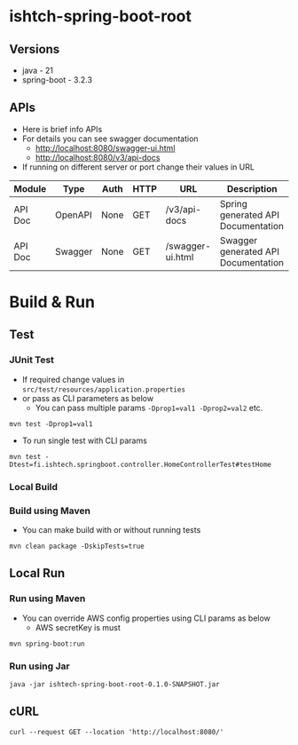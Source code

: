 # ishtch-spring-boot-root

## Versions
- java - 21
- spring-boot - 3.2.3


## APIs

- Here is brief info APIs
- For details you can see swagger documentation
    - [http://localhost:8080/swagger-ui.html](http://localhost:8080/swagger-ui.html)
    - [http://localhost:8080/v3/api-docs](http://localhost:8080/v3/api-docs)
- If running on different server or port change their values in URL


| Module  | Type                      | Auth | HTTP  | URL                          | Description |
|---------|---------------------------|------|-------|------------------------------|-------------|
| API Doc | OpenAPI                   | None | GET   | /v3/api-docs                 | Spring generated API Documentation  |
| API Doc | Swagger                   | None | GET   | /swagger-ui.html             | Swagger generated API Documentation |


# Build & Run

## Test
### JUnit Test
- If required change values in `src/test/resources/application.properties` 
- or pass as CLI parameters as below
    - You can pass multiple params `-Dprop1=val1 -Dprop2=val2` etc.

```
mvn test -Dprop1=val1
```

- To run single test with CLI params


```
mvn test -Dtest=fi.ishtech.springboot.controller.HomeControllerTest#testHome
```

### Local Build
### Build using Maven
- You can make build with or without running tests

```
mvn clean package -DskipTests=true
```

## Local Run
### Run using Maven

- You can override AWS config properties using CLI params as below
    - AWS secretKey is must

```
mvn spring-boot:run
```

### Run using Jar
```
java -jar ishtech-spring-boot-root-0.1.0-SNAPSHOT.jar
```

## cURL

```
curl --request GET --location 'http://localhost:8080/'
```
